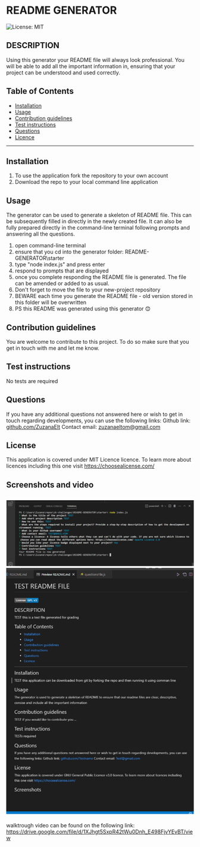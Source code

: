      
# README GENERATOR   

![License: MIT](https://img.shields.io/badge/License-MIT-yellow.svg)  
        
## DESCRIPTION
Using this generator your README file will always look professional. You will be able to add all the important information in, ensuring that your project can be understood and used correctly.

## Table of Contents

 * [Installation](#depencencies)
 * [Usage](#usage)
 * [Contribution guidelines](#contributing)
 * [Test instructions](#tests)
 * [Questions](#questions)
 * [Licence](#licence)


-----

## Installation
  1. To use the application fork the repository to your own account
  2. Download the repo to your local command line application


## Usage
  The generator can be used to generate a skeleton of README file. This can be subsequently filled in directly in the newly created file.
  It can also be fully prepared directly in the command-line terminal following prompts and answering all the questions.
  1. open command-line terminal
  2. ensure that you cd into the generator folder: README-GENERATOR\starter
  3. type "node index.js" and press enter
  4. respond to prompts that are displayed
  5. once you complete responding the README file is generated. The file can be amended or added to as usual. 
  6. Don't forget to move the file to your new-project repository
  7. BEWARE each time you generate the README file - old version stored in this folder will be overwritten
  8. PS this README was generated using this generator 😊



## Contribution guidelines
  You are welcome to contribute to this project. To do so make sure that you get in touch with me and let me know.


## Test instructions
  No tests are required

            
## Questions
If you have any additional questions not answered here or wish to get in touch regarding developments, you can use the following links:
Github link: [github.com/ZuzanaElt](https://https://github.com/ZuzanaElt)
Contact email: zuzanaeltom@gmail.com 


## License
This application is covered under MIT Licence licence. 
To learn more about licences including this one visit https://choosealicense.com/

## Screenshots and video
![git-bash-flow](screenshots/git-bash-flow.png)
![test README page](screenshots/Test-page%20screenshot.png)
---
walktrough video can be found on the following link: 
https://drive.google.com/file/d/1XJhgt5SxpR42tWu0Dnh_E498FjvYEvBT/view